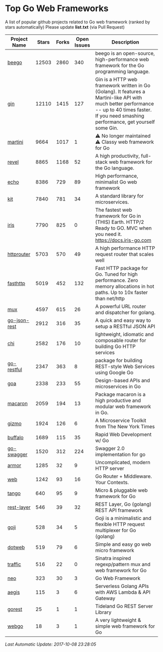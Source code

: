 # Top Go Web Frameworks
A list of popular github projects related to Go web framework (ranked by stars automatically)
Please update **list.txt** (via Pull Request)

| Project Name | Stars | Forks | Open Issues | Description |
| ------------ | ----- | ----- | ----------- | ----------- |
| [beego](https://github.com/astaxie/beego) | 12503 | 2860 | 340 | beego is an open-source, high-performance web framework for the Go programming language. |
| [gin](https://github.com/gin-gonic/gin) | 12110 | 1415 | 127 | Gin is a HTTP web framework written in Go (Golang). It features a Martini-like API with much better performance -- up to 40 times faster. If you need smashing performance, get yourself some Gin. |
| [martini](https://github.com/go-martini/martini) | 9664 | 1017 | 1 | ⚠️ No longer maintained ⚠️  Classy web framework for Go |
| [revel](https://github.com/revel/revel) | 8865 | 1168 | 52 | A high productivity, full-stack web framework for the Go language. |
| [echo](https://github.com/labstack/echo) | 8386 | 729 | 89 | High performance, minimalist Go web framework |
| [kit](https://github.com/go-kit/kit) | 7840 | 781 | 34 | A standard library for microservices. |
| [iris](https://github.com/kataras/iris) | 7790 | 825 | 0 | The fastest web framework for Go in (THIS) Earth. HTTP/2 Ready to GO. MVC when you need it. https://docs.iris-go.com |
| [httprouter](https://github.com/julienschmidt/httprouter) | 5703 | 570 | 49 | A high performance HTTP request router that scales well |
| [fasthttp](https://github.com/valyala/fasthttp) | 5019 | 452 | 132 | Fast HTTP package for Go. Tuned for high performance. Zero memory allocations in hot paths. Up to 10x faster than net/http |
| [mux](https://github.com/gorilla/mux) | 4597 | 615 | 26 | A powerful URL router and dispatcher for golang. |
| [go-json-rest](https://github.com/ant0ine/go-json-rest) | 2912 | 316 | 35 | A quick and easy way to setup a RESTful JSON API |
| [chi](https://github.com/go-chi/chi) | 2582 | 176 | 10 | lightweight, idiomatic and composable router for building Go HTTP services |
| [go-restful](https://github.com/emicklei/go-restful) | 2347 | 363 | 8 | package for building REST-style Web Services using Google Go |
| [goa](https://github.com/goadesign/goa) | 2338 | 233 | 55 | Design-based APIs and microservices in Go |
| [macaron](https://github.com/go-macaron/macaron) | 2059 | 194 | 13 | Package macaron is a high productive and modular web framework in Go. |
| [gizmo](https://github.com/NYTimes/gizmo) | 1924 | 126 | 6 | A Microservice Toolkit from The New York Times |
| [buffalo](https://github.com/gobuffalo/buffalo) | 1689 | 115 | 35 | Rapid Web Development w/ Go |
| [go-swagger](https://github.com/go-swagger/go-swagger) | 1520 | 312 | 224 | Swagger 2.0 implementation for go |
| [armor](https://github.com/labstack/armor) | 1285 | 32 | 9 | Uncomplicated, modern HTTP server |
| [web](https://github.com/gocraft/web) | 1242 | 93 | 16 | Go Router + Middleware. Your Contexts. |
| [tango](https://github.com/lunny/tango) | 640 | 95 | 9 | Micro & pluggable web framework for Go |
| [rest-layer](https://github.com/rs/rest-layer) | 546 | 39 | 32 | REST Layer, Go (golang) REST API framework |
| [goji](https://github.com/goji/goji) | 528 | 34 | 5 | Goji is a minimalistic and flexible HTTP request multiplexer for Go (golang) |
| [dotweb](https://github.com/devfeel/dotweb) | 519 | 79 | 6 | Simple and easy go web micro framework |
| [traffic](https://github.com/pilu/traffic) | 516 | 22 | 0 | Sinatra inspired regexp/pattern mux and web framework for Go |
| [neo](https://github.com/ivpusic/neo) | 323 | 30 | 3 | Go Web Framework |
| [aegis](https://github.com/tmaiaroto/aegis) | 115 | 3 | 6 | Serverless Golang APIs with AWS Lambda & API Gateway |
| [gorest](https://github.com/tideland/gorest) | 25 | 1 | 1 | Tideland Go REST Server Library |
| [webgo](https://github.com/bnkamalesh/webgo) | 18 | 3 | 1 | A very lightweight & simple web framework for Go |

*Last Automatic Update: 2017-10-08 23:28:05*